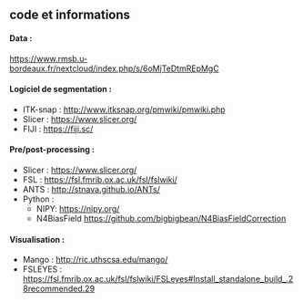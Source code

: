 ## code et informations

#### Data :
https://www.rmsb.u-bordeaux.fr/nextcloud/index.php/s/6oMjTeDtmREpMgC

#### Logiciel de segmentation :
- ITK-snap : http://www.itksnap.org/pmwiki/pmwiki.php
- Slicer : https://www.slicer.org/
- FIJI : https://fiji.sc/

#### Pre/post-processing :
- Slicer : https://www.slicer.org/
- FSL : https://fsl.fmrib.ox.ac.uk/fsl/fslwiki/
- ANTS : http://stnava.github.io/ANTs/
- Python :
    - NIPY: https://nipy.org/
    - N4BiasField https://github.com/bigbigbean/N4BiasFieldCorrection

#### Visualisation :
- Mango : http://ric.uthscsa.edu/mango/
- FSLEYES : https://fsl.fmrib.ox.ac.uk/fsl/fslwiki/FSLeyes#Install_standalone_build_.28recommended.29
